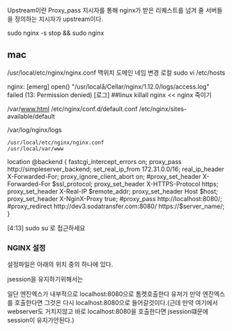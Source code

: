 Upstream이란
Proxy_pass 지시자를 통해 nginx가 받은 리퀘스트를 넘겨 줄 서버들을 정의하는 지시자가 upstream이다.




sudo nginx -s stop && sudo nginx



## mac
/usr/local/etc/nginx/nginx.conf 맥위치
도메인 네임 변경 로컬 sudo vi /etc/hosts

nginx: [emerg] open() "/usr/localå/Cellar/nginx/1.12.0/logs/access.log" failed (13: Permission denied) [로그]
##linux
killall nginx  << nginx 죽이기

/var/www.html
/etc/nginx/conf.d/default.conf
/etc/nginx/sites-available/default

/var/log/nginx/logs




```
/usr/local/etc/nginx/nginx.conf
/usr/local/var/www
```


location @backend {
               fastcgi_intercept_errors on;
               proxy_pass http://simpleserver_backend;
               set_real_ip_from 172.31.0.0/16;
               real_ip_header   X-Forwarded-For;
               proxy_ignore_client_abort on;
               #proxy_set_header  X-Forwarded-For $ssl_protocol;
               proxy_set_header X-HTTPS-Protocol https;
               proxy_set_header X-Real-IP $remote_addr;
               proxy_set_header Host $host;
               proxy_set_header X-NginX-Proxy true;
               #proxy_pass http://localhost:8080/;
               #proxy_redirect http://dev3.sodatransfer.com:8080/ https://$server_name/;
       }





[4:13]
sudo su 로 접근하세요






### NGINX 설정
설정파일은 아래의 위치 중의 하나에 있다.




jsession을 유지하기위해서는


일단 엔진엑스가 내부적으로 localhost:8080으로 톰켓호출한다
유저가 만약 엔진엑스를 호출한다면 그것은 다시 localhost:8080으로 들어갈것이다.(근데 만약 여기에서 webserver도 거치지않고 바로 localhost:8080을 호출한다면 jsession떄문에 session이 유지가안된다.)
